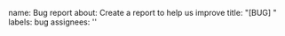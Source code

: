 name: Bug report
about: Create a report to help us improve
title: "[BUG] "
labels: bug
assignees: ''
